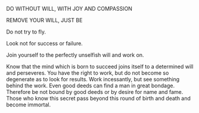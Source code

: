 DO WITHOUT WILL, WITH JOY AND COMPASSION

REMOVE YOUR WILL, JUST BE

Do not try to fly. 

Look not for success or failure.

Join yourself to the perfectly unselfish will and work on.

Know that the mind which is born to succeed joins itself to a determined will and perseveres. You have the right to work, but do not become so degenerate as to look for results. Work incessantly, but see something behind the work. Even good deeds can find a man in great bondage. Therefore be not bound by good deeds or by desire for name and fame. Those who know this secret pass beyond this round of birth and death and become immortal.